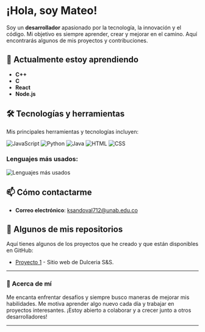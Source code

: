 # ¡Hola, soy Mateo! 

Soy un **desarrollador** apasionado por la tecnología, la innovación y el código. Mi objetivo es siempre aprender, crear y mejorar en el camino. Aquí encontrarás algunos de mis proyectos y contribuciones.

## 🌱 Actualmente estoy aprendiendo

- **C++**
- **C**
- **React**
- **Node.js**
  

## 🛠️ Tecnologías y herramientas

Mis principales herramientas y tecnologías incluyen:

![JavaScript](https://img.shields.io/badge/JavaScript-F7DF1E?style=flat&logo=javascript&logoColor=black)
![Python](https://img.shields.io/badge/Python-3776AB?style=flat&logo=python&logoColor=white)
![Java](https://img.shields.io/badge/Java-007396?style=flat&logo=java&logoColor=white)
![HTML](https://img.shields.io/badge/HTML-E34F26?style=flat&logo=html5&logoColor=white)
![CSS](https://img.shields.io/badge/CSS-1572B6?style=flat&logo=css3&logoColor=white)


### Lenguajes más usados:

![Lenguajes más usados](https://github-readme-stats.vercel.app/api/top-langs/?username=M4teoSandoval&layout=compact&theme=dark)


## 📫 Cómo contactarme

- **Correo electrónico**: [ksandoval712@unab.edu.co](ksandoval712@unab.edu.co)


## 📝 Algunos de mis repositorios

Aquí tienes algunos de los proyectos que he creado y que están disponibles en GitHub:

- [Proyecto 1](https://github.com/M4teoSandoval/website-sweet-shop) - Sitio web de Dulceria S&S.


---

### 🔧 Acerca de mí

Me encanta enfrentar desafíos y siempre busco maneras de mejorar mis habilidades. Me motiva aprender algo nuevo cada día y trabajar en proyectos interesantes. ¡Estoy abierto a colaborar y a crecer junto a otros desarrolladores!

---

